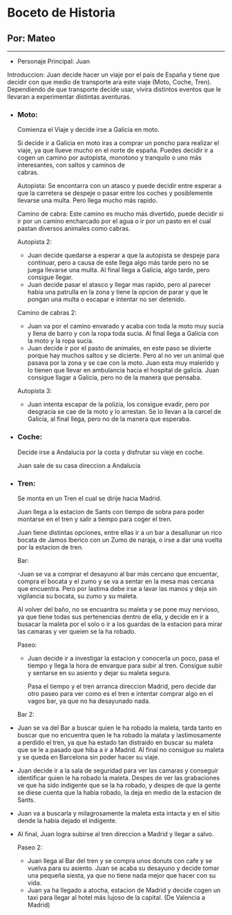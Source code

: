   # Boceto de Historia
## Por: Mateo
---

- Personaje Principal: Juan

Introduccion: Juan decide hacer un viaje por el pais de España y tiene que decidir con que medio de transporte ara este viaje (Moto, Coche, Tren). Dependiendo de que transporte decide usar, vivira distintos eventos que le llevaran a experimentar distintas aventuras. 

- ### Moto:
  Comienza el Viaje y decide irse a Galicia en moto.

  Si decide ir a Galicia en moto iras a comprar un poncho para realizar el viaje, ya que llueve mucho en el norte de españa.
  Puedes decidir ir a cogen un camino por autopista, monotono y tranquilo o uno más interesantes, con saltos y caminos de  
  cabras.

  Autopista: Se encontarra con un atasco y puede decidir entre esperar a que la carretera se despeje o pasar entre los coches y posiblemente llevarse una multa. Pero llega mucho más rapido.

  Camino de cabra: Este camino es mucho más divertido, puede decidir si ir por un camino encharcado por el agua o ir por un pasto en el cual pastan diversos animales como cabras.

  Autopista 2:
  - Juan decide quedarse a esperar a que la autopista se despeje para continuar, pero a causa de este llega algo más tarde pero no se juega llevarse una multa. Al final llega a Galicia, algo tarde, pero consigue llegar.
  - Juan decide pasar el atasco y llegar mas rapido, pero al parecer habia una patrulla en la zona y tiene la opcion de parar y que le pongan una multa o escapar e intentar no ser detenido.

  Camino de cabras 2:
  - Juan va por el camino envarado y acaba con toda la moto muy sucia y llena de barro y con la ropa toda sucia. Al final llega a Galicia con la moto y la ropa sucia.
  - Juan decide ir por el pasto de animales, en este paso se divierte porque hay muchos saltos y se dicierte. Pero al no ver un animal que pasava por la zona y se cae con la moto. Juan esta muy malerido y lo tienen que llevar en ambulancia hacia el hospital de galicia. Juan consigue llagar a Galicia, pero no de la manera que pensaba.
 
  Autopista 3:
  - Juan intenta escapar de la polizia, los consigue evadir, pero por desgracia se cae de la moto y lo arrestan. Se lo llevan a la carcel de Galicia, al final llega, pero no de la manera que esperaba.

- ### Coche:

  Decide irse a Andalucia por la costa y disfrutar su vieje en coche.

  Juan sale de su casa direccion a  Andalucia

- ### Tren:

  Se monta en un Tren el cual se dirije hacia Madrid.

  Juan llega a la estacion de Sants con tiempo de sobra para poder montarse en el tren y salir a tiempo para coger el tren.

  Juan tiene distintas opciones, entre ellas ir a un bar a desallunar un rico bocata de Jamos Iberico con un Zumo de naraja, o irse a dar una vuelta por la estacion de tren.

  Bar:
  
  -Juan se va a comprar el desayuno al bar más cercano que encuentar, compra el bocata y el zumo y se va a sentar en la mesa mas cercana que encuentra. Pero por lastima debe irse a lavar las manos y deja sin vigilancia su bocata, su zumo y su maleta.
  
    Al volver del baño, no se encuantra su maleta y se pone muy nervioso, ya que tiene todas sus pertenencias dentro de ella, y decide en ir a busacar la maleta por el solo o ir a los guardas de la estacion para mirar las camaras y ver queien se la ha robado.

  Paseo:
  - Juan decide ir a investigar la estacion y conocerla un poco, pasa el tiempo y llega la hora de envarque para subir al tren. Consigue subir y sentarse en su asiento y dejar su maleta segura.

    Pasa el tiempo y el tren arranca direccion Madrid, pero decide dar otro paseo para ver como es el tren e intentar comprar algo en el vagos bar, ya que no ha desayunado nada.

  Bar 2:
  
 - Juan se va del Bar a buscar quien le ha robado la maleta, tarda tanto en buscar que no encuentra quen le ha robado la malata y lastimosamente a perdido el tren, ya que ha estado tan distraido en buscar su maleta que se le a pasado que hiba a ir a Madrid. Al final no consigue su maleta y se queda en Barcelona sin poder hacer su viaje.
   
  - Juan decide ir a la sala de seguridad para ver las camaras y conseguir identificar quien le ha robado la maleta. Despes de ver las grabaciones ve que ha sido indigente que se la ha robado, y despes de que la gente se diese cuenta que la habia robado, la deja en medio de la estacion de Sants.
 - Juan va a buscarla y milagrosamente la maleta esta intacta y en el sitio dende la habia dejado el indigente.
 - Al final, Juan logra subirse al tren direccion a Madrid y llegar a salvo.
    
   Paseo 2:
   - Juan llega al Bar del tren y se compra unos donuts con cafe y se vuelva para su asiento. Juan se acaba su desayuno y decide tomar una pequeña siesta, ya que no tiene nada mejor que hacer con su vida.
   - Juan ya ha llegado a atocha, estacion de Madrid y decide cogen un taxi para llegar al hotel más lujoso de la capital. (De Valencia a Madrid)








